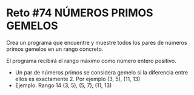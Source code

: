 # Reto #74 NÚMEROS PRIMOS GEMELOS

Crea un programa que encuentre y muestre todos los pares de números primos gemelos en un rango concreto.

El programa recibirá el rango máximo como número entero positivo.

- Un par de números primos se considera gemelo si la diferencia entre ellos es exactamente 2. Por ejemplo (3, 5), (11, 13)
- Ejemplo: Rango 14 (3, 5), (5, 7), (11, 13)
